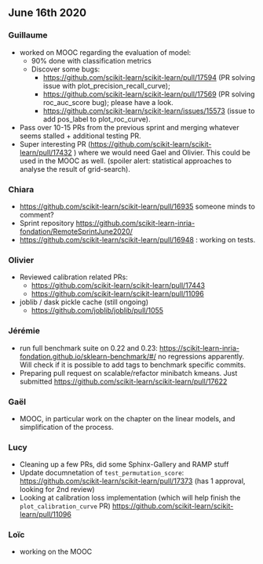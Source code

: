 ## June 16th 2020

### Guillaume
* worked on MOOC regarding the evaluation of model:
    * 90% done with classification metrics
    * Discover some bugs: 
        * https://github.com/scikit-learn/scikit-learn/pull/17594 (PR solving issue with plot_precision_recall_curve);
        * https://github.com/scikit-learn/scikit-learn/pull/17569 (PR solving roc_auc_score bug); please have a look.
        * https://github.com/scikit-learn/scikit-learn/issues/15573 (issue to add pos_label to plot_roc_curve).
* Pass over 10-15 PRs from the previous sprint and merging whatever seems stalled + additional testing PR.
* Super interesting PR (https://github.com/scikit-learn/scikit-learn/pull/17432 ) where we would need Gael and Olivier.
  This could be used in the MOOC as well. (spoiler alert: statistical approaches to analyse the result of grid-search).

### Chiara
* https://github.com/scikit-learn/scikit-learn/pull/16935 someone minds to comment?
* Sprint repository https://github.com/scikit-learn-inria-fondation/RemoteSprintJune2020/
* https://github.com/scikit-learn/scikit-learn/pull/16948 : working on tests.

### Olivier
* Reviewed calibration related PRs:
  * https://github.com/scikit-learn/scikit-learn/pull/17443
  * https://github.com/scikit-learn/scikit-learn/pull/11096
* joblib / dask pickle cache (still ongoing) 
  * https://github.com/joblib/joblib/pull/1055

### Jérémie
* run full benchmark suite on 0.22 and 0.23: https://scikit-learn-inria-fondation.github.io/sklearn-benchmark/#/
  no regressions apparently. Will check if it is possible to add tags to benchmark specific commits.
* Preparing pull request on scalable/refactor minibatch kmeans.
  Just submitted https://github.com/scikit-learn/scikit-learn/pull/17622

### Gaël
* MOOC, in particular work on the chapter on the linear models, and simplification of the process.

### Lucy
* Cleaning up a few PRs, did some Sphinx-Gallery and RAMP stuff
* Update documnetation of `test_permutation_score`: https://github.com/scikit-learn/scikit-learn/pull/17373
  (has 1 approval, looking for 2nd review)
* Looking at calibration loss implementation (which will help finish the `plot_calibration_curve` PR)
  https://github.com/scikit-learn/scikit-learn/pull/11096

### Loïc
* working on the MOOC
